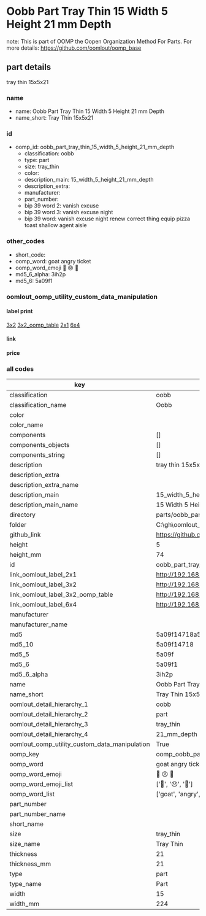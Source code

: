 # Oobb Part Tray Thin 15 Width 5 Height 21 mm Depth  

note: This is part of OOMP the Oopen Organization Method For Parts. For more details: https://github.com/oomlout/oomp_base

##  part details
  



tray thin 15x5x21



### name
* name: Oobb Part Tray Thin 15 Width 5 Height 21 mm Depth
* name_short: Tray Thin 15x5x21 
### id
* oomp_id: oobb_part_tray_thin_15_width_5_height_21_mm_depth
  * classification: oobb
  * type: part
  * size: tray_thin
  * color: 
  * description_main: 15_width_5_height_21_mm_depth
  * description_extra: 
  * manufacturer: 
  * part_number: 
  * bip 39 word 2: vanish excuse
  * bip 39 word 3: vanish excuse night
  * bip 39 word: vanish excuse night renew correct thing equip pizza toast shallow agent aisle

### other_codes
* short_code: 
* oomp_word: goat angry ticket
* oomp_word_emoji :goat: :angry: :ticket:
* md5_6_alpha: 3ih2p
* md5_6: 5a09f1






### oomlout_oomp_utility_custom_data_manipulation
#### label print
[3x2](http://192.168.1.245:1112/?label=oomp%203ih2p)
[3x2_oomp_table](http://192.168.1.108:1112/?label=oomp%203ih2p)
[2x1](http://192.168.1.242:1112/?label=oomp%203ih2p)
[6x4](http://192.168.1.55:1112/?label=oomp%203ih2p)    

#### link

                              

#### price







### all codes 
| key | value |  
| --- | --- |  
| classification | oobb |  
| classification_name | Oobb |  
| color |  |  
| color_name |  |  
| components | [] |  
| components_objects | [] |  
| components_string | [] |  
| description | tray thin 15x5x21 |  
| description_extra |  |  
| description_extra_name |  |  
| description_main | 15_width_5_height_21_mm_depth |  
| description_main_name | 15 Width 5 Height 21 mm Depth |  
| directory | parts/oobb_part_tray_thin_15_width_5_height_21_mm_depth |  
| folder | C:\gh\oomlout_oobb_version_4_generated_parts\parts\oobb_part_tray_thin_15_width_5_height_21_mm_depth |  
| github_link | https://github.com/oomlout/oomlout_oomp_part_src/tree/main/parts/oobb_part_tray_thin_15_width_5_height_21_mm_depth |  
| height | 5 |  
| height_mm | 74 |  
| id | oobb_part_tray_thin_15_width_5_height_21_mm_depth |  
| link_oomlout_label_2x1 | http://192.168.1.242:1112/?label=oomp%203ih2p |  
| link_oomlout_label_3x2 | http://192.168.1.245:1112/?label=oomp%203ih2p |  
| link_oomlout_label_3x2_oomp_table | http://192.168.1.108:1112/?label=oomp%203ih2p |  
| link_oomlout_label_6x4 | http://192.168.1.55:1112/?label=oomp%203ih2p |  
| manufacturer |  |  
| manufacturer_name |  |  
| md5 | 5a09f14718a5a98782984b632b13c78a |  
| md5_10 | 5a09f14718 |  
| md5_5 | 5a09f |  
| md5_6 | 5a09f1 |  
| md5_6_alpha | 3ih2p |  
| name | Oobb Part Tray Thin 15 Width 5 Height 21 mm Depth |  
| name_short | Tray Thin 15x5x21  |  
| oomlout_detail_hierarchy_1 | oobb |  
| oomlout_detail_hierarchy_2 | part |  
| oomlout_detail_hierarchy_3 | tray_thin |  
| oomlout_detail_hierarchy_4 | 21_mm_depth |  
| oomlout_oomp_utility_custom_data_manipulation | True |  
| oomp_key | oomp_oobb_part_tray_thin_15_width_5_height_21_mm_depth |  
| oomp_word | goat angry ticket |  
| oomp_word_emoji | :goat: :angry: :ticket: |  
| oomp_word_emoji_list | [':goat:', ':angry:', ':ticket:'] |  
| oomp_word_list | ['goat', 'angry', 'ticket'] |  
| part_number |  |  
| part_number_name |  |  
| short_name |  |  
| size | tray_thin |  
| size_name | Tray Thin |  
| thickness | 21 |  
| thickness_mm | 21 |  
| type | part |  
| type_name | Part |  
| width | 15 |  
| width_mm | 224 |  
